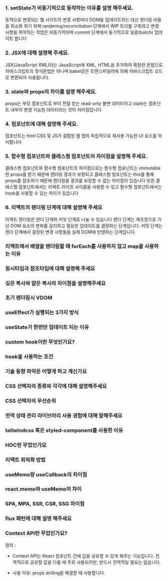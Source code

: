 ### 1. setState가 비동기적으로 동작하는 이유를 설명 해주세요.
동적으로 변경되는 웹 사이트의 변경 사항마다 DOM을 업데이트하는 대신 렌더링 비용을 최소화 하기 위해 
rendering/reconciliation 단계에서 WIP 트리를 구축하고 변경 사항을 파악하는 작업은 비동기적이며 
commit 단계에서 동기적으로 일괄(batch) 업데이트 합니다

### 2. JSX에 대해 설명해 주세요.
JSX(JavaScript XML)라는 JavaScript에 XML, HTML을 추가하여 확장한 문법으로 자바스크립트의 정식문법은 아니며 babel같은 트랜스파일러에 의해 자바스크립트 코드로 변환되어 사용됩니다.

### 3. state와 props의 차이를 설명 해주세요.
props는 부모 컴포넌트로 부터 전달 받는 read-only 불변 데이터이고
state는 컴포넌트 내부의 변경 가능한 데이터라는 것이 차이점입니다

### 4. 컴포넌트에 대해 설명해 주세요.
컴포넌트는 html CSS 및 JS가 결합된 웹 앱의 독립적으로 재사용 가능한 UI 요소를 의미합니다

### 5. 함수형 컴포넌트와 클래스형 컴포넌트의 차이점을 설명해 주세요.
클래스형 컴포넌트와 함수형 컴포넌트의 차이점으로는
함수형 컴포넌트는 immutable한 props를 받기 때문에 랜더링 결과가 보장되고 클래스형 컴포넌트는 this를 통해 props를 참조하기 때문에 렌더링을 결과를 보장할 수 없는 차이점이 있습니다
또한 클래스형 컴포넌트에서는 리액트 라이프 사이클을 사용할 수 있고 함수형 컴포넌트에서는 hook을 사용할 수 있는 차이가 있습니다

### 6. 리액트의 렌더링 단계에 대해 설명해 주세요
리액트 렌더링은 렌더 단계와 커밋 단계로 나눌 수 있습니다
렌더 단계는 재조정으로 가상 DOM 요소의 변화를 감지하고 필요한 업데이트를 결정하는 단계입니다.
커밋 단계는 렌더 단계에서 결정된 변경 사항들을 실제 DOM에 반영하는 단계입니다.

### 리액트에서 배열을 렌더링할 때 forEach를 사용하지 않고 map을 사용하는 이유

### 원시타입과 참조타입에 대해 설명해 주세요

### 깊은 복사와 얕은 복사의 차이점을 설명해주세요	

### 초기 렌더링시 VDOM

### useEffect가 실행되는 3가지 방식

### useState가 한번만 업데이트 되는 이유

### custom hook이란 무엇인가요?

### hook을 사용하는 조건

### 기술 동향 파악은 어떻게 하고 계신가요

### CSS 선택자의 종류와 각각에 대해 설명해주세요

### CSS 선택자의 우선순위

### 전역 상태 관리 라이브러리 사용 경험에 대해 말해주세요

### tailwindcss 혹은 styled-component를 사용한 이유

### HOC란 무었인가요

### 리액트 최적화 방법

### useMemo랑 useCallback의 차이점

### react.memo와 useMemo의 차이

### SPA, MPA, SSR, CSR, SSG 차이점

### flux 패턴에 대해 설명 해주세요

### Context API란 무었인가요?
정의 :
- Context API는 React 컴포넌트 간에 값을 공유할 수 있게 해주는 기능입니다.
  전역적으로 공유할 값을 다룰 때 주로 사용되지만, 반드시 전역적일 필요는 없습니다.

- 사용 이유: props drilling을 해결할 때 사용합니다.
